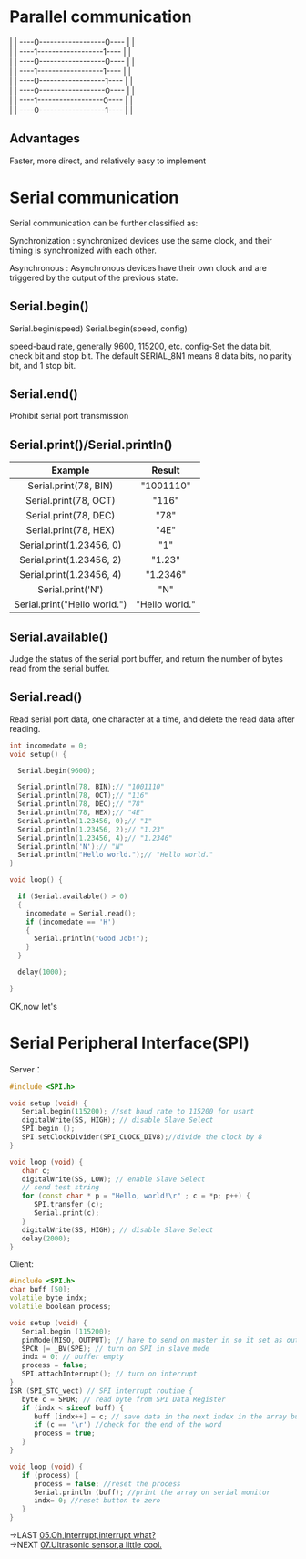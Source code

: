 # Parallel communication
|       | ----0------------------0---- |       |  
|       | ----1------------------1---- |       |  
|       | ----0------------------0---- |       |  
|       | ----1------------------1---- |       |  
|       | ----0------------------1---- |       |  
|       | ----0------------------0---- |       |  
|       | ----1------------------0---- |       |  
|       | ----0------------------1---- |       |  
## Advantages
Faster, more direct, and relatively easy to implement  

# Serial communication
Serial communication can be further classified as:

Synchronization : synchronized devices use the same clock, and their timing is synchronized with each other.

Asynchronous : Asynchronous devices have their own clock and are triggered by the output of the previous state.

## Serial.begin()
Serial.begin(speed)
Serial.begin(speed, config)

speed-baud rate, generally 9600, 115200, etc.
config-Set the data bit, check bit and stop bit. The default SERIAL_8N1 means 8 data bits, no parity bit, and 1 stop bit.

## Serial.end()
Prohibit serial port transmission  

## Serial.print()/Serial.println()
|Example|Result|
|:----:|:----:|
|Serial.print(78, BIN)|"1001110"|  
|Serial.print(78, OCT)|"116"  |
|Serial.print(78, DEC)|"78"  |
|Serial.print(78, HEX)|"4E"  |
|Serial.print(1.23456, 0)|"1"  |
|Serial.print(1.23456, 2) |"1.23"  |
|Serial.print(1.23456, 4)| "1.2346" |   
|Serial.print('N')|"N"  |
|Serial.print("Hello world.") |"Hello world."|  

## Serial.available()
Judge the status of the serial port buffer, and return the number of bytes read from the serial buffer.  
## Serial.read()
Read serial port data, one character at a time, and delete the read data after reading.  

```C++
int incomedate = 0;
void setup() {

  Serial.begin(9600);

  Serial.println(78, BIN);// "1001110"
  Serial.println(78, OCT);// "116"
  Serial.println(78, DEC);// "78"
  Serial.println(78, HEX);// "4E"
  Serial.println(1.23456, 0);// "1"
  Serial.println(1.23456, 2);// "1.23"
  Serial.println(1.23456, 4);// "1.2346"
  Serial.println('N');// "N"
  Serial.println("Hello world.");// "Hello world."
}

void loop() {

  if (Serial.available() > 0)
  {
    incomedate = Serial.read();
    if (incomedate == 'H')
    {
      Serial.println("Good Job!");
    }
  }

  delay(1000);

}
```  
OK,now let's 
# Serial Peripheral Interface(SPI)

Server：
```C++
#include <SPI.h>

void setup (void) {
   Serial.begin(115200); //set baud rate to 115200 for usart
   digitalWrite(SS, HIGH); // disable Slave Select
   SPI.begin ();
   SPI.setClockDivider(SPI_CLOCK_DIV8);//divide the clock by 8
}

void loop (void) {
   char c;
   digitalWrite(SS, LOW); // enable Slave Select
   // send test string
   for (const char * p = "Hello, world!\r" ; c = *p; p++) {
      SPI.transfer (c);
      Serial.print(c);
   }
   digitalWrite(SS, HIGH); // disable Slave Select
   delay(2000);
}
```

Client:
```C++
#include <SPI.h>
char buff [50];
volatile byte indx;
volatile boolean process;

void setup (void) {
   Serial.begin (115200);
   pinMode(MISO, OUTPUT); // have to send on master in so it set as output
   SPCR |= _BV(SPE); // turn on SPI in slave mode
   indx = 0; // buffer empty
   process = false;
   SPI.attachInterrupt(); // turn on interrupt
}
ISR (SPI_STC_vect) // SPI interrupt routine { 
   byte c = SPDR; // read byte from SPI Data Register
   if (indx < sizeof buff) {
      buff [indx++] = c; // save data in the next index in the array buff
      if (c == '\r') //check for the end of the word
      process = true;
   }
}

void loop (void) {
   if (process) {
      process = false; //reset the process
      Serial.println (buff); //print the array on serial monitor
      indx= 0; //reset button to zero
   }
}
```  
  
->LAST [05.Oh,Interrupt,interrupt what?](/05.Oh%2CInterrupt%2Cinterrupt%20what%3F.md)  
->NEXT [07.Ultrasonic sensor,a little cool.](/07.Ultrasonic%20sensor%2Ca%20little%20cool..md)
